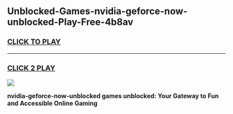 
## Unblocked-Games-nvidia-geforce-now-unblocked-Play-Free-4b8av
<h3>
<a href="https://premium76.site?title=nvidia-geforce-now-unblocked&ref=21A">CLICK TO PLAY</a></h3>
<hr>

<h3>
<a href="https://premium76.site?title=nvidia-geforce-now-unblocked&ref=21A">CLICK 2 PLAY</a>
  
</h3>

<a href="https://premium76.site?title=nvidia-geforce-now-unblocked&ref=21A"><img src="https://clearcache.store/games.png"></a>


**nvidia-geforce-now-unblocked games unblocked: Your Gateway to Fun and Accessible Online Gaming**
